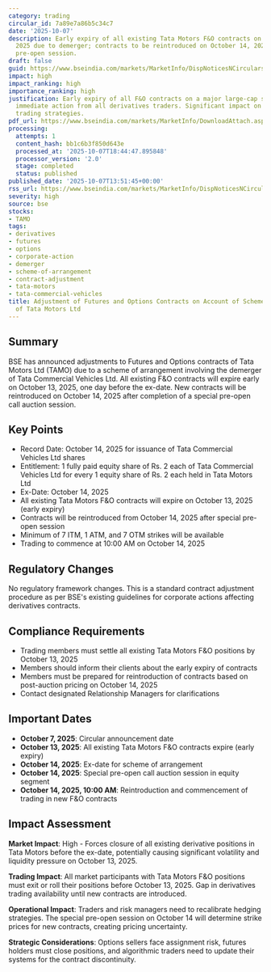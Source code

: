 ```yaml
---
category: trading
circular_id: 7a89e7a86b5c34c7
date: '2025-10-07'
description: Early expiry of all existing Tata Motors F&O contracts on October 13,
  2025 due to demerger; contracts to be reintroduced on October 14, 2025 after special
  pre-open session.
draft: false
guid: https://www.bseindia.com/markets/MarketInfo/DispNoticesNCirculars.aspx?Noticeid={E64F2D95-57BA-4918-9A9D-EA7B5D2C79D8}&noticeno=20251007-50&dt=10/07/2025&icount=50&totcount=79&flag=0
impact: high
impact_ranking: high
importance_ranking: high
justification: Early expiry of all F&O contracts on a major large-cap stock requires
  immediate action from all derivatives traders. Significant impact on hedging and
  trading strategies.
pdf_url: https://www.bseindia.com/markets/MarketInfo/DownloadAttach.aspx?id=20251007-50&attachedId=
processing:
  attempts: 1
  content_hash: bb1c6b3f850d643e
  processed_at: '2025-10-07T18:44:47.895848'
  processor_version: '2.0'
  stage: completed
  status: published
published_date: '2025-10-07T13:51:45+00:00'
rss_url: https://www.bseindia.com/markets/MarketInfo/DispNoticesNCirculars.aspx?Noticeid={E64F2D95-57BA-4918-9A9D-EA7B5D2C79D8}&noticeno=20251007-50&dt=10/07/2025&icount=50&totcount=79&flag=0
severity: high
source: bse
stocks:
- TAMO
tags:
- derivatives
- futures
- options
- corporate-action
- demerger
- scheme-of-arrangement
- contract-adjustment
- tata-motors
- tata-commercial-vehicles
title: Adjustment of Futures and Options Contracts on Account of Scheme of Arrangement
  of Tata Motors Ltd
---
```


## Summary

BSE has announced adjustments to Futures and Options contracts of Tata Motors Ltd (TAMO) due to a scheme of arrangement involving the demerger of Tata Commercial Vehicles Ltd. All existing F&O contracts will expire early on October 13, 2025, one day before the ex-date. New contracts will be reintroduced on October 14, 2025 after completion of a special pre-open call auction session.

## Key Points

- Record Date: October 14, 2025 for issuance of Tata Commercial Vehicles Ltd shares
- Entitlement: 1 fully paid equity share of Rs. 2 each of Tata Commercial Vehicles Ltd for every 1 equity share of Rs. 2 each held in Tata Motors Ltd
- Ex-Date: October 14, 2025
- All existing Tata Motors F&O contracts will expire on October 13, 2025 (early expiry)
- Contracts will be reintroduced from October 14, 2025 after special pre-open session
- Minimum of 7 ITM, 1 ATM, and 7 OTM strikes will be available
- Trading to commence at 10:00 AM on October 14, 2025

## Regulatory Changes

No regulatory framework changes. This is a standard contract adjustment procedure as per BSE's existing guidelines for corporate actions affecting derivatives contracts.

## Compliance Requirements

- Trading members must settle all existing Tata Motors F&O positions by October 13, 2025
- Members should inform their clients about the early expiry of contracts
- Members must be prepared for reintroduction of contracts based on post-auction pricing on October 14, 2025
- Contact designated Relationship Managers for clarifications

## Important Dates

- **October 7, 2025**: Circular announcement date
- **October 13, 2025**: All existing Tata Motors F&O contracts expire (early expiry)
- **October 14, 2025**: Ex-date for scheme of arrangement
- **October 14, 2025**: Special pre-open call auction session in equity segment
- **October 14, 2025, 10:00 AM**: Reintroduction and commencement of trading in new F&O contracts

## Impact Assessment

**Market Impact**: High - Forces closure of all existing derivative positions in Tata Motors before the ex-date, potentially causing significant volatility and liquidity pressure on October 13, 2025.

**Trading Impact**: All market participants with Tata Motors F&O positions must exit or roll their positions before October 13, 2025. Gap in derivatives trading availability until new contracts are introduced.

**Operational Impact**: Traders and risk managers need to recalibrate hedging strategies. The special pre-open session on October 14 will determine strike prices for new contracts, creating pricing uncertainty.

**Strategic Considerations**: Options sellers face assignment risk, futures holders must close positions, and algorithmic traders need to update their systems for the contract discontinuity.